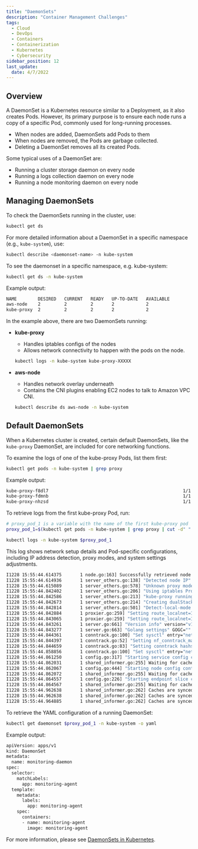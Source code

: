 ```yaml
---
title: "DaemonSets"
description: "Container Management Challenges"
tags:
  - Cloud
  - DevOps
  - Containers
  - Containerization
  - Kubernetes
  - Cybersecurity
sidebar_position: 12
last_update:
  date: 4/7/2022
---
```



## Overview

A DaemonSet is a Kubernetes resource similar to a Deployment, as it also creates Pods. However, its primary purpose is to ensure each node runs a copy of a specific Pod, commonly used for long-running processes.

- When nodes are added, DaemonSets add Pods to them
- When nodes are removed, the Pods are garbage collected.
- Deleting a DaemonSet removes all its created Pods.

Some typical uses of a DaemonSet are:

- Running a cluster storage daemon on every node
- Running a logs collection daemon on every node
- Running a node monitoring daemon on every node


## Managing DaemonSets

To check the DaemonSets running in the cluster, use:

```bash
kubectl get ds
```

For more detailed information about a DaemonSet in a specific namespace (e.g., `kube-system`), use:

```bash
kubectl describe <daemonset-name> -n kube-system
```

To see the daemonset in a specific namespace, e.g. kube-system: 

```bash
kubectl get ds -n kube-system
```

Example output:

```bash
NAME        DESIRED   CURRENT   READY   UP-TO-DATE   AVAILABLE
aws-node    2         2         2       2            2
kube-proxy  2         2         2       2            2
```

In the example above, there are two DaemonSets running:

- **kube-proxy** 

    - Handles iptables configs of the nodes
    - Allows network connectivity to happen with the pods on the node.

    ```bash
    kubectl logs -n kube-system kube-proxy-XXXXX
    ```

- **aws-node** 

    - Handles network overlay underneath
    - Contains the CNI plugins enabling EC2 nodes to talk to Amazon VPC CNI.

    ```bash
    kubectl describe ds aws-node -n kube-system 
    ```


## Default DaemonSets

When a Kubernetes cluster is created, certain default DaemonSets, like the `kube-proxy` DaemonSet, are included for core networking functions.

To examine the logs of one of the kube-proxy Pods, list them first:

```bash
kubectl get pods -n kube-system | grep proxy
```

Example output:

```bash 
kube-proxy-f8dl7                                                   1/1     Running   3 (6m58s ago)   140d
kube-proxy-fdmnb                                                   1/1     Running   0               5m23s
kube-proxy-nhzsd                                                   1/1     Running   0               5m17s 
```

To retrieve logs from the first kube-proxy Pod, run:

```bash
# proxy_pod_1 is a variable with the name of the first kube-proxy pod
proxy_pod_1=$(kubectl get pods -n kube-system | grep proxy | cut -d" " -f1 | head -1)

kubectl logs -n kube-system $proxy_pod_1
```      

This log shows network setup details and Pod-specific configurations, including IP address detection, proxy modes, and system settings adjustments.

```bash       
I1228 15:55:44.614375       1 node.go:163] Successfully retrieved node IP: 10.0.0.100
I1228 15:55:44.614936       1 server_others.go:138] "Detected node IP" address="10.0.0.100"
I1228 15:55:44.615089       1 server_others.go:578] "Unknown proxy mode, assuming iptables proxy" proxyMode=""
I1228 15:55:44.842402       1 server_others.go:206] "Using iptables Proxier"
I1228 15:55:44.842586       1 server_others.go:213] "kube-proxy running in dual-stack mode" ipFamily=IPv4
I1228 15:55:44.842673       1 server_others.go:214] "Creating dualStackProxier for iptables"
I1228 15:55:44.842814       1 server_others.go:501] "Detect-local-mode set to ClusterCIDR, but no IPv6 cluster CIDR defined, , defaulting to no-op detect-local for IPv6"
I1228 15:55:44.842884       1 proxier.go:259] "Setting route_localnet=1, use nodePortAddresses to filter loopback addresses for NodePorts to skip it https://issues.k8s.io/90259"
I1228 15:55:44.843065       1 proxier.go:259] "Setting route_localnet=1, use nodePortAddresses to filter loopback addresses for NodePorts to skip it https://issues.k8s.io/90259"
I1228 15:55:44.843261       1 server.go:661] "Version info" version="v1.24.3"
I1228 15:55:44.843277       1 server.go:663] "Golang settings" GOGC="" GOMAXPROCS="" GOTRACEBACK=""
I1228 15:55:44.844361       1 conntrack.go:100] "Set sysctl" entry="net/netfilter/nf_conntrack_max" value=131072
I1228 15:55:44.844397       1 conntrack.go:52] "Setting nf_conntrack_max" nf_conntrack_max=131072
I1228 15:55:44.844659       1 conntrack.go:83] "Setting conntrack hashsize" conntrack hashsize=32768
I1228 15:55:44.858856       1 conntrack.go:100] "Set sysctl" entry="net/netfilter/nf_conntrack_tcp_timeout_close_wait" value=3600
I1228 15:55:44.861250       1 config.go:317] "Starting service config controller"
I1228 15:55:44.862031       1 shared_informer.go:255] Waiting for caches to sync for service config
I1228 15:55:44.862067       1 config.go:444] "Starting node config controller"
I1228 15:55:44.862072       1 shared_informer.go:255] Waiting for caches to sync for node config
I1228 15:55:44.864557       1 config.go:226] "Starting endpoint slice config controller"
I1228 15:55:44.864567       1 shared_informer.go:255] Waiting for caches to sync for endpoint slice config
I1228 15:55:44.962638       1 shared_informer.go:262] Caches are synced for service config
I1228 15:55:44.962638       1 shared_informer.go:262] Caches are synced for node config
I1228 15:55:44.964885       1 shared_informer.go:262] Caches are synced for endpoint slice config 
```

To retrieve the YAML configuration of a running DaemonSet:

```bash
kubectl get daemonset $proxy_pod_1 -n kube-system -o yaml
```

Example output:

```bash
apiVersion: apps/v1
kind: DaemonSet
metadata:
  name: monitoring-daemon 
spec:
  selector:
    matchLabels:
      app: monitoring-agent
  template:
    metadata:
      labels:
        app: monitoring-agent
    spec:
      containers:
      - name: monitoring-agent
        image: monitoring-agent 
```


For more information, please see [DaemonSets in Kubernetes](https://kubernetes.io/docs/concepts/workloads/controllers/daemonset/).



 

 
